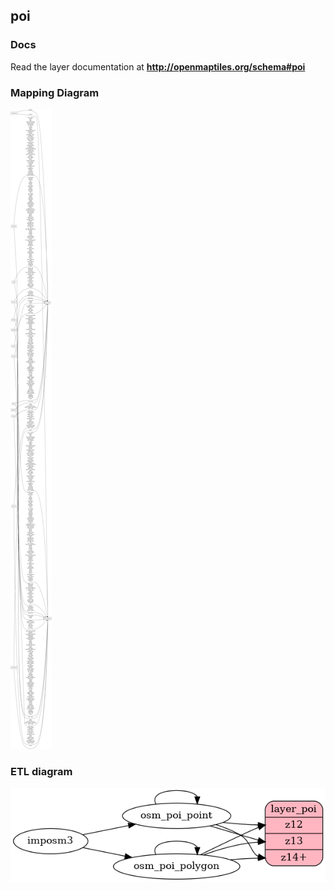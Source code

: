## poi

### Docs
Read the layer documentation at **http://openmaptiles.org/schema#poi**

### Mapping Diagram
![Mapping diagram for poi](mapping_diagram.png?raw=true)

### ETL diagram
![ETL diagram for poi](etl_diagram.png?raw=true)
